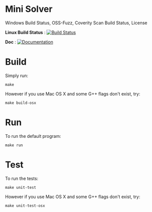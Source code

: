 # Mini Solver

Windows Build Status, OSS-Fuzz, Coverity Scan Build Status, License

**Linux Build Status** : [![Build Status](https://travis-ci.org/Jxtopher/mini-solver.svg?branch=master)](https://travis-ci.org/Jxtopher/mini-solver)

**Doc** : [![Documentation](https://img.shields.io/badge/docs-doxygen-blue.svg)](http://nlohmann.github.io/json)



# Build

Simply run:

```
make
```

However if you use Mac OS X and some G++ flags don't exist, try:

```
make build-osx
```

# Run

To run the default program:

```
make run
```

# Test

To run the tests:

```
make unit-test
```

However if you use Mac OS X and some G++ flags don't exist, try:

```
make unit-test-osx
```
